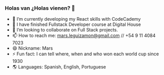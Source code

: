 ### Holas van ¿Holas vienen? 👋

<!--
**martinianol/martinianol** is a ✨ _special_ ✨ repository because its `README.md` (this file) appears on your GitHub profile.

Here are some ideas to get you started:
-->

- 🔭 I’m currently developing my React skills with CodeCademy
- 🌱 I have finished Fullstack Developer course at Digital House
- 👯 I’m looking to collaborate on Full Stack projects.
- 📫 How to reach me: mars.leguizamon@gmail.com // +54 9 11 4084 7023
- 😄 Nickname: Mars
- ⚡ Fun fact: I can tell where, when and who won each world cup since 1930
- 🌎 Languages: Spanish, English, Portuguese

